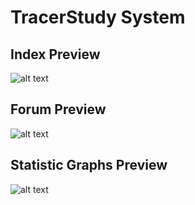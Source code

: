 # TracerStudy System

## Index Preview
![alt text](https://github.com/rhalp10/TracerStudy-System/blob/master/screenshots/index.png "Index")

## Forum Preview
![alt text](https://github.com/rhalp10/TracerStudy-System/blob/master/screenshots/forum.png "Forum")

## Statistic Graphs Preview
![alt text](https://github.com/rhalp10/TracerStudy-System/blob/master/screenshots/statistic.png "Statistic Graphs")
